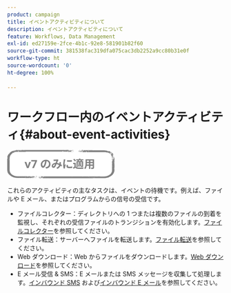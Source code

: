 ```yaml
---
product: campaign
title: イベントアクティビティについて
description: イベントアクティビティについて
feature: Workflows, Data Management
exl-id: ed27159e-2fce-4b1c-92e8-581901b82f60
source-git-commit: 381538fac319dfa075cac3db2252a9cc80b31e0f
workflow-type: ht
source-wordcount: '0'
ht-degree: 100%

---
```


# ワークフロー内のイベントアクティビティ{#about-event-activities}

![](../../assets/v7-only.svg)

これらのアクティビティの主なタスクは、イベントの待機です。例えば、ファイルや E メール、またはプログラムからの信号の受信です。

* ファイルコレクター：ディレクトリへの 1 つまたは複数のファイルの到着を監視し、それぞれの受信ファイルのトランジションを有効化します。[ファイルコレクター](file-collector.md)を参照してください。
* ファイル転送：サーバーへファイルを転送します。[ファイル転送](file-transfer.md)を参照してください。
* Web ダウンロード：Web からファイルをダウンロードします。[Web ダウンロード](web-download.md)を参照してください。
* E メール受信 &amp; SMS：E メールまたは SMS メッセージを収集して処理します。[インバウンド SMS](inbound-sms.md) および[インバウンド E メール](inbound-emails.md)を参照してください。
